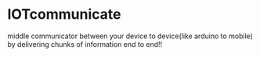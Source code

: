 # IOTcommunicate
middle communicator between your device to device(like arduino to mobile) by delivering chunks of information end to end!! 
